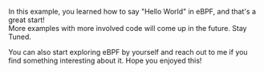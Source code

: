 In this example, you learned how to say "Hello World" in eBPF, and that's a great start!  
More examples with more involved code will come up in the future. Stay Tuned.

You can also start exploring eBPF by yourself and reach out to me if you find something interesting about it.
Hope you enjoyed this!
